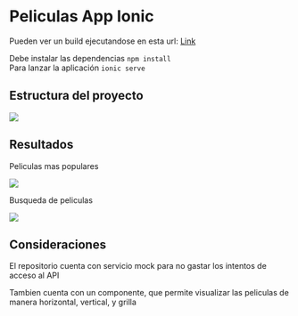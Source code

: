 <h1>Peliculas App Ionic</h1>

<p>Pueden ver un build ejecutandose en esta url: <a href="https://master.d3as7vi3jejvu3.amplifyapp.com">Link</a></p>

Debe instalar las dependencias <code>npm install</code>
</br>
Para lanzar la aplicación <code>ionic serve</code>


<h2>Estructura del proyecto</h2>
<img src="https://peliculas-app-prueba.s3.amazonaws.com/estructura-captura.PNG" />

<h2>Resultados</h2>

<p>Peliculas mas populares</p>
<img src="https://peliculas-app-prueba.s3.amazonaws.com/populares-captura.PNG" />

<p>Busqueda de peliculas</p>
<img src="https://peliculas-app-prueba.s3.amazonaws.com/filtro-captura.PNG" />


<h2>Consideraciones</h2>

<p>El repositorio cuenta con servicio mock para no gastar los intentos de acceso al API</p>

<p>Tambien cuenta con un componente, que permite visualizar las peliculas de manera horizontal, vertical, y grilla</p>
